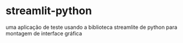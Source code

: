 # streamlit-python
uma aplicação de teste usando a biblioteca streamlite de python para montagem de interface gráfica
